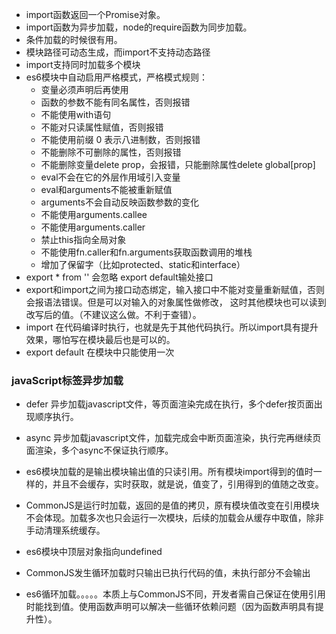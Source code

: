 - import函数返回一个Promise对象。
- import函数为异步加载，node的require函数为同步加载。
- 条件加载的时候很有用。
- 模块路径可动态生成，而import不支持动态路径
- import支持同时加载多个模块
- es6模块中自动启用严格模式，严格模式规则：
    + 变量必须声明后再使用
    + 函数的参数不能有同名属性，否则报错
    + 不能使用with语句
    + 不能对只读属性赋值，否则报错
    + 不能使用前缀 0 表示八进制数，否则报错
    + 不能删除不可删除的属性，否则报错
    + 不能删除变量delete prop，会报错，只能删除属性delete global[prop]
    + eval不会在它的外层作用域引入变量
    + eval和arguments不能被重新赋值
    + arguments不会自动反映函数参数的变化
    + 不能使用arguments.callee
    + 不能使用arguments.caller
    + 禁止this指向全局对象
    + 不能使用fn.caller和fn.arguments获取函数调用的堆栈
    + 增加了保留字（比如protected、static和interface）
- export * from '' 会忽略 export default输处接口
- export和import之间为接口动态绑定，输入接口中不能对变量重新赋值，否则会报语法错误。但是可以对输入的对象属性做修改，
这时其他模块也可以读到改写后的值。（不建议这么做。不利于查错）。
- import 在代码编译时执行，也就是先于其他代码执行。所以import具有提升效果，哪怕写在模块最后也是可以的。
- export default 在模块中只能使用一次

### javaScript标签异步加载
- defer 异步加载javascript文件，等页面渲染完成在执行，多个defer按页面出现顺序执行。
- async 异步加载javascript文件，加载完成会中断页面渲染，执行完再继续页面渲染，多个async不保证执行顺序。

- es6模块加载的是输出模块输出值的只读引用。所有模块import得到的值时一样的，并且不会缓存，实时获取，就是说，值变了，引用得到的值随之改变。
- CommonJS是运行时加载，返回的是值的拷贝，原有模块值改变在引用模块不会体现。加载多次也只会运行一次模块，后续的加载会从缓存中取值，除非手动清理系统缓存。
- es6模块中顶层对象指向undefined
- CommonJS发生循环加载时只输出已执行代码的值，未执行部分不会输出
- es6循环加载。。。。。本质上与CommonJS不同，开发者需自己保证在使用引用时能找到值。使用函数声明可以解决一些循环依赖问题（因为函数声明具有提升性）。
